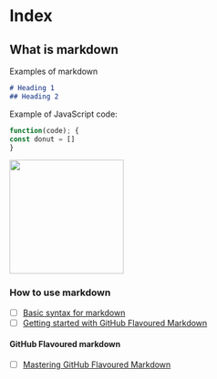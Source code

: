 # Index

## What is markdown

Examples of markdown
```markdown
# Heading 1
## Heading 2
```

Example of JavaScript code:

```JavaScript
function(code); {
const donut = []
}
```

<img src="https://octodex.github.com/images/Fintechtocat.png" width="200">

### How to use markdown

- [ ] [Basic syntax for markdown](https://www.markdownguide.org/basic-syntax)
- [ ] [Getting started with GitHub Flavoured Markdown](https://docs.github.com/en/get-started/writing-on-github/getting-started-with-writing-and-formatting-on-github)

#### GitHub Flavoured markdown

- [ ] [Mastering GitHub Flavoured Markdown](https://docs.github.com/en/get-started/writing-on-github/getting-started-with-writing-and-formatting-on-github/basic-writing-and-formatting-syntax)
